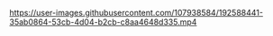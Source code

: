 https://user-images.githubusercontent.com/107938584/192588441-35ab0864-53cb-4d04-b2cb-c8aa4648d335.mp4
